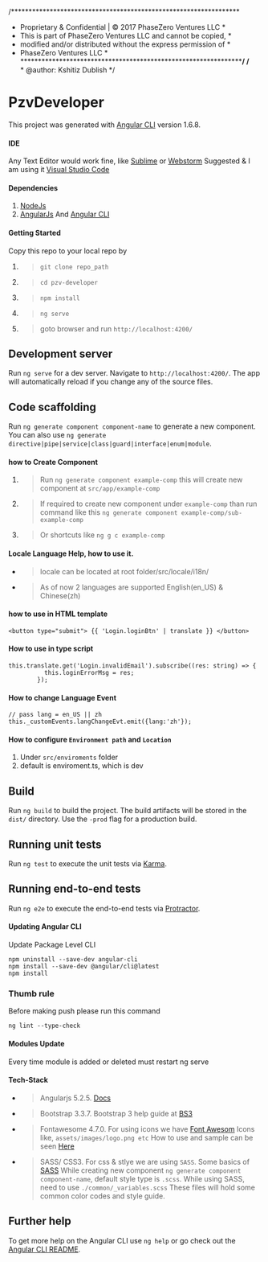 /*****************************************************************
* Proprietary & Confidential | © 2017 PhaseZero Ventures LLC *
* This is part of PhaseZero Ventures LLC and cannot be copied, *
* modified and/or distributed without the express permission of *
* PhaseZero Ventures LLC *
*****************************************************************/
/**
* @author: Kshitiz Dublish
*/

# PzvDeveloper

This project was generated with [Angular CLI](https://github.com/angular/angular-cli) version 1.6.8.

#### IDE

Any Text Editor would work fine, like [Sublime](https://www.sublimetext.com/) or [Webstorm](https://www.jetbrains.com/webstorm/download/)
Suggested & I am using it [Visual Studio Code](https://code.visualstudio.com/)

#### Dependencies

1. [NodeJs](https://nodejs.org/en/)
2. [AngularJs](https://cli.angular.io/) And [Angular CLI](https://cli.angular.io/)

#### Getting Started

Copy this repo to your local repo by
1. > `git clone repo_path` 
2. > `cd pzv-developer` 
3. > `npm install` 
4. > `ng serve` 
5. > goto browser and run `http://localhost:4200/`

## Development server

Run `ng serve` for a dev server. Navigate to `http://localhost:4200/`. The app will automatically reload if you change any of the source files.

## Code scaffolding

Run `ng generate component component-name` to generate a new component. You can also use `ng generate directive|pipe|service|class|guard|interface|enum|module`.

#### how to Create Component 
1. > Run `ng generate component example-comp` this will create new component at `src/app/example-comp`
2. > If required to create new component under `example-comp` than run command like this `ng generate component example-comp/sub-example-comp` 
3. > Or shortcuts like `ng g c example-comp` 

#### Locale Language Help, how to use it.
* > locale can be located at root folder/src/locale/i18n/
* > As of now 2 languages are supported English(en_US) & Chinese(zh)

#### how to use in HTML template 
```
<button type="submit"> {{ 'Login.loginBtn' | translate }} </button>
```
#### How to use in type script
```
this.translate.get('Login.invalidEmail').subscribe((res: string) => { 
          this.loginErrorMsg = res; 
        });
```
#### How to change Language Event
```
// pass lang = en_US || zh
this._customEvents.langChangeEvt.emit({lang:'zh'});
```
#### How to configure `Environment path` and `Location`
1. Under `src/enviroments` folder 
2. default is enviroment.ts, which is dev

## Build

Run `ng build` to build the project. The build artifacts will be stored in the `dist/` directory. Use the `-prod` flag for a production build.

## Running unit tests

Run `ng test` to execute the unit tests via [Karma](https://karma-runner.github.io).

## Running end-to-end tests

Run `ng e2e` to execute the end-to-end tests via [Protractor](http://www.protractortest.org/).

#### Updating Angular CLI

Update Package Level CLI
```
npm uninstall --save-dev angular-cli
npm install --save-dev @angular/cli@latest
npm install
```

### Thumb rule
Before making push please run this command
```
ng lint --type-check
```

#### Modules Update
Every time module is added or deleted must restart ng serve
#### Tech-Stack
* > Angularjs 5.2.5. [Docs](https://angular.io/docs)
* > Bootstrap 3.3.7. Bootstrap 3 help guide at [BS3](https://www.w3schools.com/bootstrap/default.asp)
* > Fontawesome 4.7.0. For using icons we have [Font Awesom](http://fontawesome.io/icons/)
Icons like, `assets/images/logo.png etc`
How to use and sample can be seen [Here](http://fontawesome.io/examples/)
* > SASS/ CSS3. For css & stlye we are using `SASS`. Some basics of [SASS](http://sass-lang.com/guide)
While creating new component `ng generate component component-name`, default style type is `.scss`.
While using SASS, need to use `./common/_variables.scss`
These files will hold some common color codes and style guide.

## Further help

To get more help on the Angular CLI use `ng help` or go check out the [Angular CLI README](https://github.com/angular/angular-cli/blob/master/README.md).
